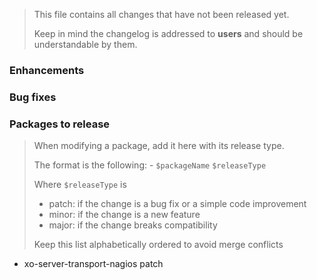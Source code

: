 > This file contains all changes that have not been released yet.
>
> Keep in mind the changelog is addressed to **users** and should be
> understandable by them.

### Enhancements

### Bug fixes

### Packages to release

> When modifying a package, add it here with its release type.
>
> The format is the following: - `$packageName` `$releaseType`
>
> Where `$releaseType` is
>
> - patch: if the change is a bug fix or a simple code improvement
> - minor: if the change is a new feature
> - major: if the change breaks compatibility
>
> Keep this list alphabetically ordered to avoid merge conflicts

<!--packages-start-->

- xo-server-transport-nagios patch

<!--packages-end-->

